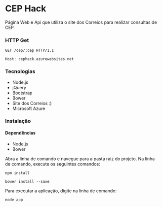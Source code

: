 # CEP Hack

Página Web e Api que utiliza o site dos Correios para realizar consultas de CEP.

### HTTP Get
`GET /cep/:cep HTTP/1.1`

`Host: cephack.azurewebsites.net`

### Tecnologias
- Node.js
- jQuery
- Bootstrap
- Bower
- Site dos Correios :)
- Microsoft Azure

### Instalação

#### Dependências
- Node.js
- Bower

Abra a linha de comando e navegue para a pasta raiz do projeto. 
Na linha de comando, execute os seguintes comandos:

`npm install`

`bower install --save`

Para executar a aplicação, digite na linha de comando:

`node app`
